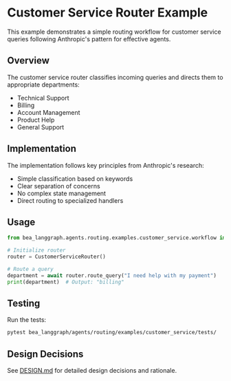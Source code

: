 # Customer Service Router Example

This example demonstrates a simple routing workflow for customer service queries following Anthropic's pattern for effective agents.

## Overview

The customer service router classifies incoming queries and directs them to appropriate departments:
- Technical Support
- Billing
- Account Management
- Product Help
- General Support

## Implementation

The implementation follows key principles from Anthropic's research:
- Simple classification based on keywords
- Clear separation of concerns
- No complex state management
- Direct routing to specialized handlers

## Usage

```python
from bea_langgraph.agents.routing.examples.customer_service.workflow import CustomerServiceRouter

# Initialize router
router = CustomerServiceRouter()

# Route a query
department = await router.route_query("I need help with my payment")
print(department)  # Output: "billing"
```

## Testing

Run the tests:
```bash
pytest bea_langgraph/agents/routing/examples/customer_service/tests/
```

## Design Decisions

See [DESIGN.md](./DESIGN.md) for detailed design decisions and rationale.
